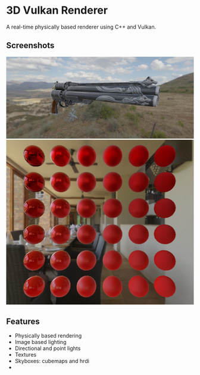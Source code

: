 # 3D Vulkan Renderer
A real-time physically based renderer using C++ and Vulkan.


## Screenshots
![Cerberus](screenshots/cerberus.png)
![Spheres](screenshots/spheres.png)

## Features
* Physically based rendering
* Image based lighting
* Directional and point lights
* Textures
* Skyboxes: cubemaps and hrdi
* 
